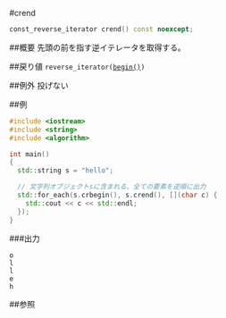 #crend
```cpp
const_reverse_iterator crend() const noexcept;
```

##概要
先頭の前を指す逆イテレータを取得する。


##戻り値
`reverse_iterator(`[`begin()`](./begin.md)`)`


##例外
投げない


##例
```cpp
#include <iostream>
#include <string>
#include <algorithm>

int main()
{
  std::string s = "hello";

  // 文字列オブジェクトsに含まれる、全ての要素を逆順に出力
  std::for_each(s.crbegin(), s.crend(), [](char c) {
    std::cout << c << std::endl;
  });
}
```

###出力
```
o
l
l
e
h
```

##参照
